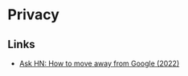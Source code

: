 # Privacy

## Links

- [Ask HN: How to move away from Google (2022)](https://news.ycombinator.com/item?id=30859680)
